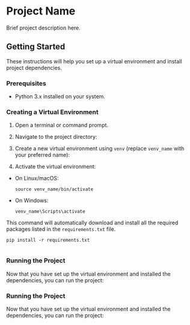 # Project Name

Brief project description here.

## Getting Started

These instructions will help you set up a virtual environment and install project dependencies.

### Prerequisites

- Python 3.x installed on your system.

### Creating a Virtual Environment

1. Open a terminal or command prompt.

2. Navigate to the project directory:


3. Create a new virtual environment using `venv` (replace `venv_name` with your preferred name):


4. Activate the virtual environment:
- On Linux/macOS:
  ```
  source venv_name/bin/activate
  ```
- On Windows:
  ```
  venv_name\Scripts\activate
  ```
  

This command will automatically download and install all the required packages listed in the `requirements.txt` file.
 ```
 pip install -r requirements.txt


  ```
### Running the Project

Now that you have set up the virtual environment and installed the dependencies, you can run the project:


### Running the Project

Now that you have set up the virtual environment and installed the dependencies, you can run the project:




